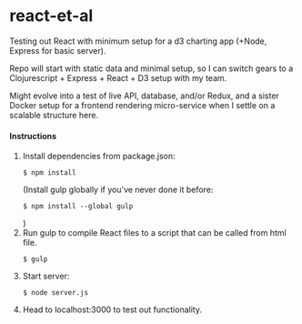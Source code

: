 # react-et-al
Testing out React with minimum setup for a d3 charting app (+Node, Express for basic server).

Repo will start with static data and minimal setup, so I can switch gears to a Clojurescript + Express + React + D3 setup with my team.

Might evolve into a test of live API, database, and/or Redux, and a sister Docker setup for a frontend rendering micro-service when I settle on a scalable structure here.

#### Instructions

1. Install dependencies from package.json:
   ```
   $ npm install
   ```
   (Install gulp globally if you've never done it before:
   ```
   $ npm install --global gulp
   ```
   )
2. Run gulp to compile React files to a script that can be called from html file.
   ```
   $ gulp
   ```
3. Start server:
   ```
   $ node server.js
   ```
4. Head to localhost:3000 to test out functionality.